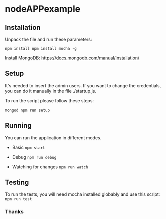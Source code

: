 # nodeAPPexample

## Installation

Unpack the file and run these parameters:

`npm install
npm install mocha -g`

Install MongoDB: https://docs.mongodb.com/manual/installation/

## Setup

It's needed to insert the admin users. If you want to change the credentials,
you can do it manually in the file ./startup.js.

To run the script please follow these steps:

`mongod
npm run setup`

## Running

You can run the application in different modes.

- Basic
`npm start`

- Debug
`npm run debug`

- Watching for changes
`npm run watch`


## Testing

To run the tests, you will need mocha installed globably and use this script:
`npm run test`

### Thanks
